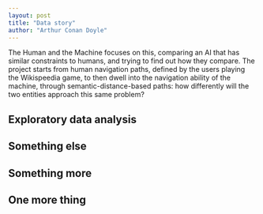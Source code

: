 ```yaml
---
layout: post
title: "Data story"
author: "Arthur Conan Doyle"
---
```


The Human and the Machine focuses on this, comparing an AI that has similar constraints to humans, and trying to find out how they compare. The project starts from human navigation paths, defined by the users playing the Wikispeedia game, to then dwell into the navigation ability of the machine, through semantic-distance-based paths: how differently will the two entities approach this same problem?

## Exploratory data analysis

## Something else

## Something more

## One more thing

